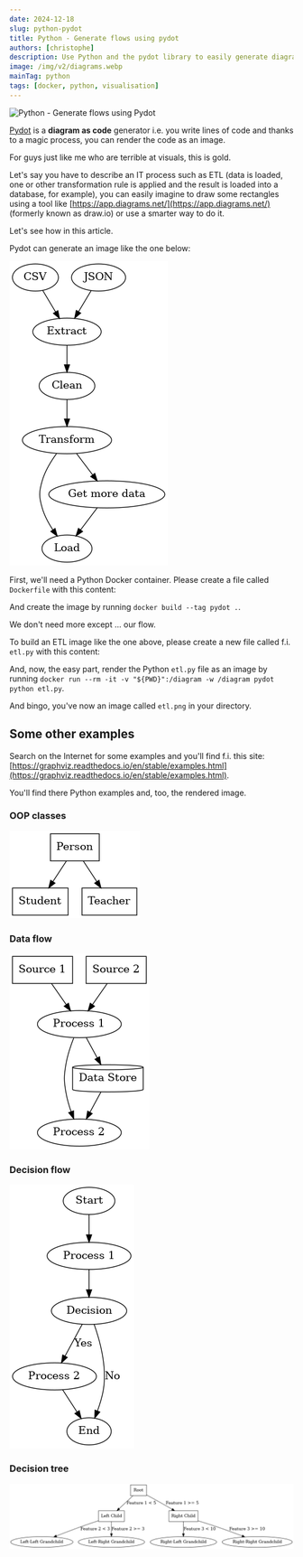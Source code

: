 ```yaml
---
date: 2024-12-18
slug: python-pydot
title: Python - Generate flows using pydot
authors: [christophe]
description: Use Python and the pydot library to easily generate diagrams-as-code like ETL flowcharts, class diagrams, and decision trees. Includes Docker setup and code examples.
image: /img/v2/diagrams.webp
mainTag: python
tags: [docker, python, visualisation]
---
```

<!-- cspell:ignore Pydot,PYTHONDONTWRITEBYTECODE,hadolint,rankdir,fillcolor -->

![Python - Generate flows using Pydot](/img/v2/diagrams.webp)

[Pydot](https://github.com/pydot/pydot) is a **diagram as code** generator i.e. you write lines of code and thanks to a magic process, you can render the code as an image.

For guys just like me who are terrible at visuals, this is gold.

Let's say you have to describe an IT process such as ETL (data is loaded, one or other transformation rule is applied and the result is loaded into a database, for example), you can easily imagine to draw some rectangles using a tool like [https://app.diagrams.net/](https://app.diagrams.net/) (formerly known as draw.io) or use a smarter way to do it.

Let's see how in this article.

<!-- truncate -->

Pydot can generate an image like the one below:

![ETL](./images/etl.png)

First, we'll need a Python Docker container. Please create a file called `Dockerfile` with this content:

<Snippet filename="Dockerfile" source="./files/Dockerfile" />

And create the image by running `docker build --tag pydot .`.

We don't need more except ... our flow.

To build an ETL image like the one above, please create a new file called f.i. `etl.py` with this content:

<Snippet filename="etl.py" source="./files/etl.py" />

And, now, the easy part, render the Python `etl.py` file as an image by running `docker run --rm -it -v "${PWD}":/diagram -w /diagram pydot python etl.py`.

And bingo, you've now an image called `etl.png` in your directory.

## Some other examples

Search on the Internet for some examples and you'll find f.i. this site: [https://graphviz.readthedocs.io/en/stable/examples.html](https://graphviz.readthedocs.io/en/stable/examples.html).

You'll find there Python examples and, too, the rendered image.

### OOP classes

<Snippet filename="class_diagram.py" source="./files/class_diagram.py" />

![Class diagram](./images/class_diagram.png)

### Data flow

<Snippet filename="data_flow.py" source="./files/data_flow.py" />

![Data flow](./images/data_flow_diagram.png)

### Decision flow

<Snippet filename="decision_flow.py" source="./files/decision_flow.py" />

![Decision flow](./images/decision_flow.png)

### Decision tree

<Snippet filename="decision_tree.py" source="./files/decision_tree.py" />

![Decision tree](./images/decision_tree.png)
